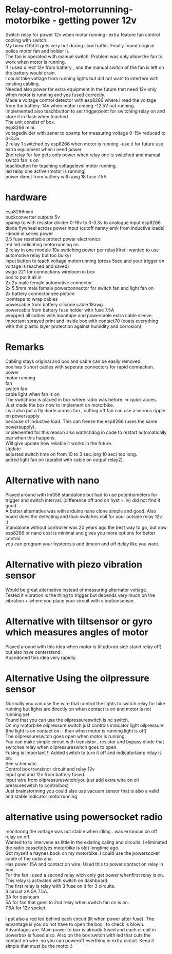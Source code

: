 # Relay-control-motorrunning-motorbike - getting power 12v
Switch relay for power 12v when motor running- extra feature fan control cooling with switch. <br />
My bmw r1150rt gets very hot during slow traffic. Finally found original police motor fan and holder :).<br />
The fan is operated with manual switch. Problem was only allow the fan to work when motor is running.<br />
If I used direct 12v from battery , and the manual switch of the fan is left on the battery would drain.<br />
I could take voltage from running lights but did not want to interfere with existing cabling.<br />
Needed also power for extra equipment in the future that need 12v only when motor is running and yes fused correctly.<br />
Made a voltage control detector with esp8266 where I read the voltage from the battery. 14v when motor running -12.5V not running.<br />
Implemented also teachbutton to set triggerpoint for switching relay on and store it in flash when teached.<br />
The unit consist of box.<br />
esp8266 mini.<br />
voltagedivider with zener to opamp for measuring voltage 0-15v reduced to 0-3.3v.<br />
2 relay 1 switched by esp8266 when motor is running -use it for future use extra equipment when i need power<br />
        2nd relay for fan gets only power when relay one is switched and manual switch fan is on <br />
teachbutton for teaching voltagelevel motor running.<br />
led relay one active (motor is running) <br />
power direct from battery with awg 18 fuse 7.5A<br />
# hardware
esp8266mini<br />
buckconverter outputs 5v<br />
opamp to with resistor divider 0-16v to 0-3.3v to analogue input esp8266<br />
diode flywheel across power input (cutoff narsty emk from inductive loads) <br />
-diode in series power<br />
0.5 fuse resettable protect power electronics <br />
red led indicating motorrunning on <br />
2 relay in one module 10a switching power per relay(first i wanted to use automotive relay but too bulky)<br />
input button to teach voltage motorrunning (press 5sec and your trigger on voltage is teached and saved)<br />
wago 221 for connections wireloom in box <br />
box to put it all in<br />
2x 2p male female automotive connector<br />
2x 5.5mm male female powerconnector for switch fan and light fan on<br />
2x battery connector see picture<br />
loomtape to wrap cables<br />
powercable from battery silicone cable 18awg<br />
powercable from battery fuse holder with fuse 7.5A<br />
wrapped all cables with loomtape and powercable extra cable sleeve.
important sprayed print and inside box with contact70 (coats everything with thin plastic layer protection against humidity and corrosion)<br />

# Remarks
Cabling stays original and box and cable can be easily removed.<br />
box has 5 short cables with seperate connectors for rapid connection.<br />
power<br />
motor running <br />
fan <br />
switch fan <br />
cable light when fan is on <br />
The switchbox is placed in box where radio was before. => quick acces.<br />
Just made the box now to implement on motorbike. <br />
I will also put a fly diode across fan , cutting off fan can use a serious ripple on powersupply <br />
because of inductive load. This can freeze the esp8266 (uses the same powersupply).  <br />
Implemented for this reason also wathchdog in code to restart automatically esp when this happens.<br />
Will give update how reliable it works in the future.<br />
Update <br />
adjusted switch time on from 10 to 3 sec.(org 10 sec) too long.<br />
added light fan on (parallel with cable on output relay2).<br />
# Alternative with nano
Played around with lm358 standalone but had to use potentiometers for trigger and switch interval. (difference off and on hyst = 1v) did not find it good. <br />
A better alternative was with arduino nano clone simple and good. Also board does the detecting and than switches coil for your outside relay 12v. :)<br />
Standalone without controller was 20 years ago the best way to go, but now esp8266 or nano cost is minimal and gives you more options for better control. <br />
you can program your hysteresis and timeon and off delay like you want.<br />

# Alternative with piezo vibration sensor
Would be great alternative instead of measuring alternator voltage.<br />
Tested it vibration is the thing to trigger but depends very much on the vibration + where you place your circuit with vibrationsensor.<br />

# Alternative with tiltsensor or gyro which measures angles of motor
Played around with this idea when motor is tilted(=on side stand relay off) but also have centerstand. <br />
Abandoned this idea very rapidly.<br />

# Alternative Using the oilpressure sensor 
Normally you can use the wire that control the lights to switch relay for bike running but lights are  directly on when contact is on and motor is not running yet.<br />
Found that you can use the oilpressureswitch is nc switch.<br />
On my motorbike oilpressure switch just controls indicator light oilpressure (the light is on contact on-- then when motor is running light is off)<br />
The oilpressureswitch goes open when motor is running.<br />
You can make simple circuit with transistor , resistor and bypass diode that switches relay when oilpressureswitch goes to open.<br />
Fusing is important !! Added switch to turn it off and indicatorlamp relay is on.<br />
See schematic.<br />
Control box transistor circuit and relay 12v <br />
Input gnd and 12v from battery fused.<br />
Input wire from oilpressureswitch(you just add extra wire on oil pressureswitch to controlbox)<br />
Just brainstorming you could also use vacuum sensor that is also a valid and stable indicator motorrunning <br />

# alternative using powersocket radio

monitoring the voltage was not stable when idling . was erronous on off relay on off.<br />
Wanted to to intervene as little in the existing caling and circuits. I eliminated the radio cassette(yes motorbike is old) longtime ago.<br />
Got myself a haynes book on my motorbike. I could use the powersocket cable of the radio aha.<br />
Has power 15A and contact on wire. Used this to power contact on relay in box.<br />
For the fan i used a second relay wich only get power whenfirst relay is on. This relay is activated with switch on dashboard. <br />
The first relay is relay with 3 fuse on it for 3 circuits. <br />
3 circuit 3A 5A 7.5A.  <br />
3A for dashcam  <br />
5A for fan that goes to 2nd relay when switch fan on is on. <br />
7.5A for 12v socket. <br /> <br />
I put also a red led behind each circuit (lit when power after fuse). The advantage is you do not have to open the box , to check is blown.<br />
Advantages are. Main power to box is already fused and each circuit in powerbox is fused also.
Also on the box switch with led that cuts the contact on wire. so you can  poweroff everthing in extra circuit.
Keep it simple that must be the motto :) <br />

